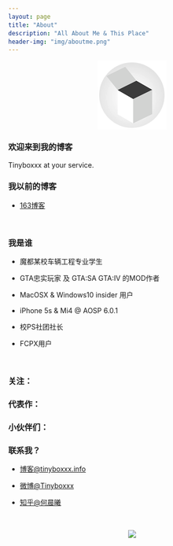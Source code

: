 ```yaml
---
layout: page
title: "About"
description: "All About Me & This Place"
header-img: "img/aboutme.png"
---
```



<center>
    <p><img src="/img/logo.png" align="center"></p>
</center>



### 欢迎来到我的博客

Tinyboxxx at your service.



### 我以前的博客

- [163博客](http://blog.163.com/hcxtxwd_ok@126/)

  ​


### 我是谁

- 魔都某校车辆工程专业学生

- GTA忠实玩家 及 GTA:SA GTA:IV 的MOD作者

- MacOSX & Windows10 insider 用户

- iPhone 5s & Mi4 @ AOSP 6.0.1

- 校PS社团社长

- FCPX用户

  ​

### 关注：




### 代表作：



### 小伙伴们：



### 联系我？

- [博客@tinyboxxx.info](tinyboxxx.info)

- [微博@Tinyboxxx](http://weibo.com/1773272124)

- [知乎@何晨曦](https://www.zhihu.com/people/he-chen-xi-97)

  ​


<center>
    <p><img src="http://png" align="center"></p>
</center>